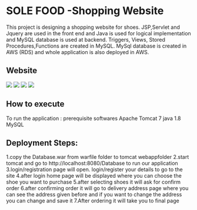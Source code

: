 # SOLE FOOD -Shopping Website
This project is designing a shopping website for shoes. JSP,Servlet and Jquery are used in 
the front end and Java is used for logical implementation and MySQL database is used 
at backend.  Triggers, Views, Stored Procedures,Functions are created in MySQL. MySql 
database is created in AWS (RDS) and whole application is also deployed in AWS.

## Website
![](login.png)
![](home.png)
![](shoe.png)
![](order.png)

## How to execute
To run the application :
prerequisite softwares
Apache Tomcat 7
java 1.8
MySQL

## Deployment Steps:
1.copy the Database.war from warfile folder to tomcat webappfolder
2.start tomcat and go to http://localhost:8080/Database to run our application
3.login/registration page will open. login/register  your details to go to the site
4.after login home page will be displayed where you can choose the shoe you want to purchase
5.after selecting shoes it will ask for confirm order 
6.after confirming order it will go to delivery address page where you can see the address given before and if you want to change the address you can change and save it
7.After ordering it will take you to final page



